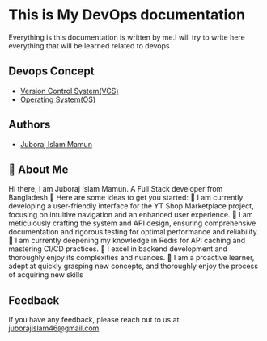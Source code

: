 # This is My DevOps documentation

Everything is this documentation is written by me.I will try to write here everything that will be learned related to devops

## Devops Concept

- [Version Control System(VCS)](https://github.com/mamun2519/learn-devOps-concept/tree/main/version-control-system)
- [Operating System(OS)](https://github.com/mamun2519/learn-devOps-concept/tree/main/version-control-system)

## Authors

- [Juboraj Islam Mamun](https://www.linkedin.com/in/juboraj-islam-mamun/)

## 🚀 About Me

Hi there, I am Juboraj Islam Mamun. A Full Stack developer from Bangladesh 👋
Here are some ideas to get you started:
🔭 I am currently developing a user-friendly interface for the YT Shop Marketplace project, focusing on intuitive navigation and an enhanced user experience.
🌱 I am meticulously crafting the system and API design, ensuring comprehensive documentation and rigorous testing for optimal performance and reliability.
🌱 I am currently deepening my knowledge in Redis for API caching and mastering CI/CD practices.
👯 I excel in backend development and thoroughly enjoy its complexities and nuances.
🌱 I am a proactive learner, adept at quickly grasping new concepts, and thoroughly enjoy the process of acquiring new skills

## Feedback

If you have any feedback, please reach out to us at juborajislam46@gmail.com
